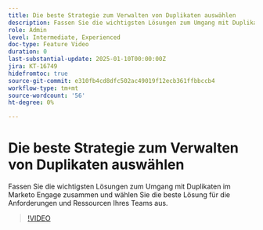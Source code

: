 ```yaml
---
title: Die beste Strategie zum Verwalten von Duplikaten auswählen
description: Fassen Sie die wichtigsten Lösungen zum Umgang mit Duplikaten im Marketo Engage zusammen und wählen Sie die beste Lösung für die Anforderungen und Ressourcen Ihres Teams aus.
role: Admin
level: Intermediate, Experienced
doc-type: Feature Video
duration: 0
last-substantial-update: 2025-01-10T00:00:00Z
jira: KT-16749
hidefromtoc: true
source-git-commit: e310fb4cd8dfc502ac49019f12ecb361ffbbccb4
workflow-type: tm+mt
source-wordcount: '56'
ht-degree: 0%

---
```



# Die beste Strategie zum Verwalten von Duplikaten auswählen

Fassen Sie die wichtigsten Lösungen zum Umgang mit Duplikaten im Marketo Engage zusammen und wählen Sie die beste Lösung für die Anforderungen und Ressourcen Ihres Teams aus.

>[!VIDEO](https://video.tv.adobe.com/v/3429502/?learn=on&enablevpops)
